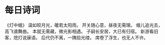 # 每日诗词



《灯中蛾》
温如皎月光，暖若太阳雨。
开关随心意，昼夜无需理。
蛾儿追光去，高飞谱舞曲。
本就无需藏，微光影相遇。
子嗣长安居，大已有归宿。
新游看旧客，熄灯说寐语。
后代仍不离，一隅拾光缕。
席卷了浮生，也无人不许。

​           